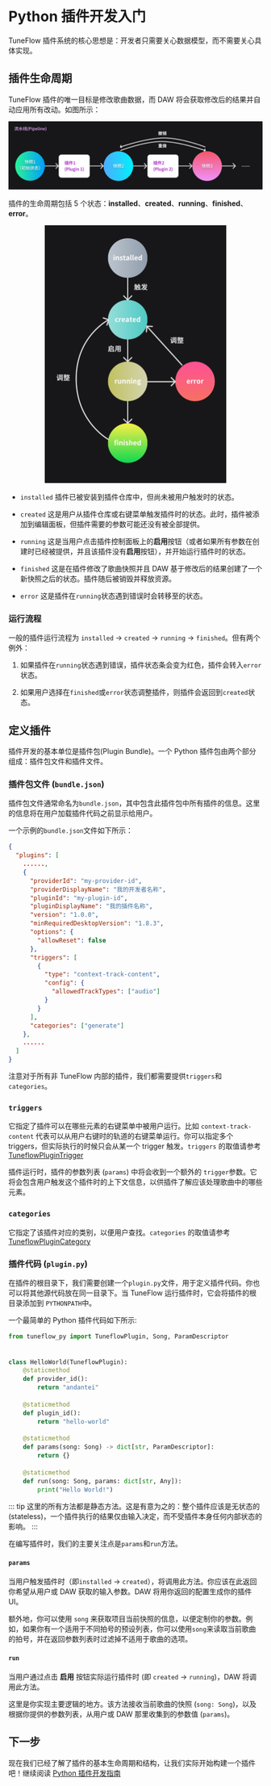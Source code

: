 # Python 插件开发入门

TuneFlow 插件系统的核心思想是：开发者只需要关心数据模型，而不需要关心具体实现。

## 插件生命周期

TuneFlow 插件的唯一目标是修改歌曲数据，而 DAW 将会获取修改后的结果并自动应用所有改动。如图所示：

![插件运行流程](./images/charts/pipeline_flow.jpg)

插件的生命周期包括 5 个状态：**installed**、**created**、**running**、**finished**、**error**。

<p style="text-align: center">
  <img src="./images/charts/plugin_lifecycle.jpg" width="360" />
</p>

- `installed` 插件已被安装到插件仓库中，但尚未被用户触发时的状态。

- `created` 这是用户从插件仓库或右键菜单触发插件时的状态。此时，插件被添加到编辑面板，但插件需要的参数可能还没有被全部提供。

- `running` 这是当用户点击插件控制面板上的**启用**按钮（或者如果所有参数在创建时已经被提供，并且该插件没有**启用**按钮），并开始运行插件时的状态。

- `finished` 这是在插件修改了歌曲快照并且 DAW 基于修改后的结果创建了一个新快照之后的状态。插件随后被销毁并释放资源。

- `error` 这是插件在`running`状态遇到错误时会转移至的状态。

### 运行流程

一般的插件运行流程为 `installed` -> `created` -> `running` -> `finished`。但有两个例外：

1. 如果插件在`running`状态遇到错误，插件状态条会变为红色，插件会转入`error`状态。

2. 如果用户选择在`finished`或`error`状态调整插件，则插件会返回到`created`状态。

## 定义插件

插件开发的基本单位是插件包(Plugin Bundle)。一个 Python 插件包由两个部分组成：插件包文件和插件文件。

### 插件包文件 (`bundle.json`)

插件包文件通常命名为`bundle.json`，其中包含此插件包中所有插件的信息。这里的信息将在用户加载插件代码之前显示给用户。

一个示例的`bundle.json`文件如下所示：

```json
{
  "plugins": [
    ......,
    {
      "providerId": "my-provider-id",
      "providerDisplayName": "我的开发者名称",
      "pluginId": "my-plugin-id",
      "pluginDisplayName": "我的插件名称",
      "version": "1.0.0",
      "minRequiredDesktopVersion": "1.8.3",
      "options": {
        "allowReset": false
      },
      "triggers": [
        {
          "type": "context-track-content",
          "config": {
            "allowedTrackTypes": ["audio"]
          }
        }
      ],
      "categories": ["generate"]
    },
    ......
  ]
}

```

注意对于所有非 TuneFlow 内部的插件，我们都需要提供`triggers`和`categories`。

### `triggers`

它指定了插件可以在哪些元素的右键菜单中被用户运行。比如 `context-track-content` 代表可以从用户右键时的轨道的右键菜单运行。你可以指定多个 triggers，但实际执行的时候只会从某一个 trigger 触发。`triggers` 的取值请参考 [TuneflowPluginTrigger](https://github.com/tuneflow/tuneflow-py/blob/main/src/tuneflow_py/descriptors/plugin.py#L88)

插件运行时，插件的参数列表 (`params`) 中将会收到一个额外的 `trigger`参数。它将会包含用户触发这个插件时的上下文信息，以供插件了解应该处理歌曲中的哪些元素。

### `categories`

它指定了该插件对应的类别，以便用户查找。`categories` 的取值请参考 [TuneflowPluginCategory](https://github.com/tuneflow/tuneflow-py/blob/main/src/tuneflow_py/descriptors/plugin.py#L122)

### 插件代码 (`plugin.py`)

在插件的根目录下，我们需要创建一个`plugin.py`文件，用于定义插件代码。你也可以将其他源代码放在同一目录下。当 TuneFlow 运行插件时，它会将插件的根目录添加到 `PYTHONPATH`中。

一个最简单的 Python 插件代码如下所示:

```python
from tuneflow_py import TuneflowPlugin, Song, ParamDescriptor


class HelloWorld(TuneflowPlugin):
    @staticmethod
    def provider_id():
        return "andantei"

    @staticmethod
    def plugin_id():
        return "hello-world"

    @staticmethod
    def params(song: Song) -> dict[str, ParamDescriptor]:
        return {}

    @staticmethod
    def run(song: Song, params: dict[str, Any]):
        print("Hello World!")

```

<!-- prettier-ignore-start -->
::: tip
这里的所有方法都是静态方法。这是有意为之的：整个插件应该是无状态的(stateless)，一个插件执行的结果仅由输入决定，而不受插件本身任何内部状态的影响。
:::
<!-- prettier-ignore-end -->

在编写插件时，我们的主要关注点是`params`和`run`方法。

#### `params`

当用户触发插件时（即`installed` -> `created`），将调用此方法。你应该在此返回你希望从用户或 DAW 获取的输入参数。DAW 将用你返回的配置生成你的插件 UI。

额外地，你可以使用 `song` 来获取项目当前快照的信息，以便定制你的参数。例如，如果你有一个适用于不同拍号的预设列表，你可以使用`song`来读取当前歌曲的拍号，并在返回参数列表时过滤掉不适用于歌曲的选项。

#### `run`

当用户通过点击 **启用** 按钮实际运行插件时 (即 `created` -> `running`)，DAW 将调用此方法。

这里是你实现主要逻辑的地方。该方法接收当前歌曲的快照 (`song: Song`)，以及根据你提供的参数列表，从用户或 DAW 那里收集到的参数值 (`params`)。

## 下一步

现在我们已经了解了插件的基本生命周期和结构，让我们实际开始构建一个插件吧！继续阅读 [Python 插件开发指南](./python-devguide.md)
